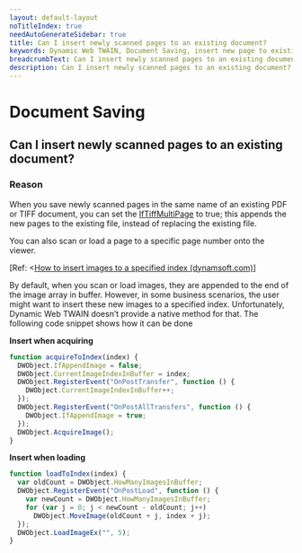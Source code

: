 ```yaml
---
layout: default-layout
noTitleIndex: true
needAutoGenerateSidebar: true
title: Can I insert newly scanned pages to an existing document?
keywords: Dynamic Web TWAIN, Document Saving, insert new page to existing document
breadcrumbText: Can I insert newly scanned pages to an existing document?
description: Can I insert newly scanned pages to an existing document?
---
```


# Document Saving

## Can I insert newly scanned pages to an existing document?

### Reason

When you save newly scanned pages in the same name of an existing PDF or TIFF document, you can set the <a href="https://www.dynamsoft.com/web-twain/docs/info/api/WebTwain_IO.html?ver=latest#iftiffmultipage" target="_blank">IfTiffMultiPage</a> to true; this appends the new pages to the existing file, instead of replacing the existing file.

You can also scan or load a page to a specific page number onto the viewer.

[Ref: <<a href="https://www.dynamsoft.com/web-twain/docs/indepth/faqs/develop/How-to-insert-images-to-a-specified-index.html" target="_blank">How to insert images to a specified index (dynamsoft.com)</a>]

By default, when you scan or load images, they are appended to the end of the image array in buffer. However, in some business scenarios, the user might want to insert these new images to a specified index. Unfortunately, Dynamic Web TWAIN doesn’t provide a native method for that. The following code snippet shows how it can be done

<strong>Insert when acquiring</strong>

```javascript
function acquireToIndex(index) {
  DWObject.IfAppendImage = false;
  DWObject.CurrentImageIndexInBuffer = index;
  DWObject.RegisterEvent("OnPostTransfer", function () {
    DWObject.CurrentImageIndexInBuffer++;
  });
  DWObject.RegisterEvent("OnPostAllTransfers", function () {
    DWObject.IfAppendImage = true;
  });
  DWObject.AcquireImage();
}
```

<strong>Insert when loading</strong>

```javascript
function loadToIndex(index) {
  var oldCount = DWObject.HowManyImagesInBuffer;
  DWObject.RegisterEvent("OnPostLoad", function () {
    var newCount = DWObject.HowManyImagesInBuffer;
    for (var j = 0; j < newCount - oldCount; j++)
      DWObject.MoveImage(oldCount + j, index + j);
  });
  DWObject.LoadImageEx("", 5);
}
```
